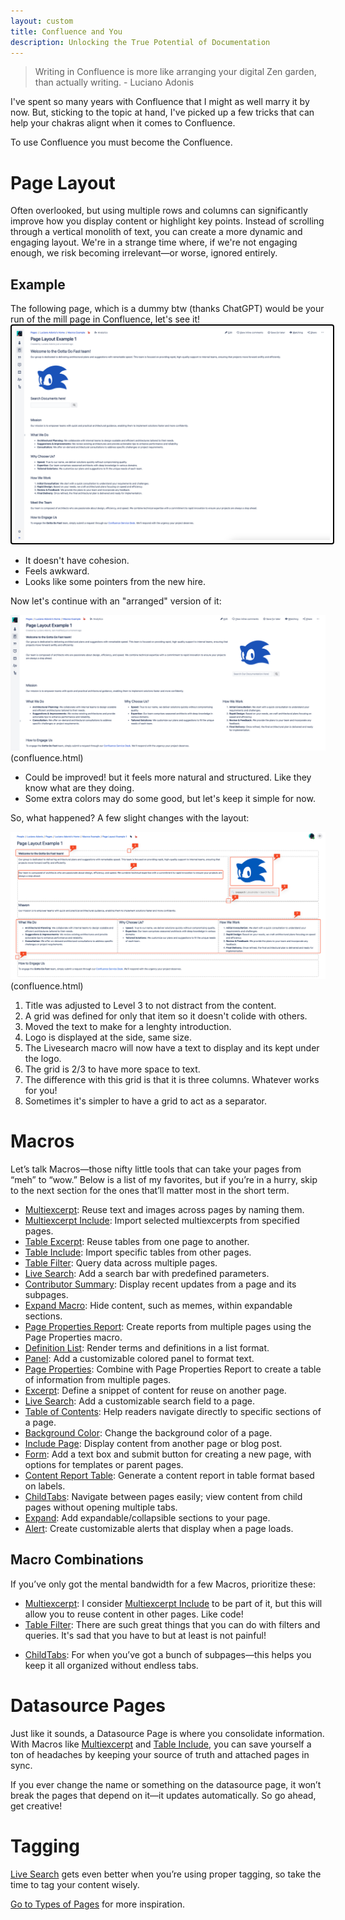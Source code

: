```yaml
---
layout: custom
title: Confluence and You
description: Unlocking the True Potential of Documentation
---
```


>Writing in Confluence is more like arranging your digital Zen garden, than actually writing. - Luciano Adonis

I've spent so many years with Confluence that I might as well marry it by now. But, sticking to the topic at hand, I've picked up a few tricks that can help your chakras alignt when it comes to Confluence.

To use Confluence you must become the Confluence.

# Page Layout

Often overlooked, but using multiple rows and columns can significantly improve how you display content or highlight key points.
Instead of scrolling through a vertical monolith of text, you can create a more dynamic and engaging layout. We're in a strange time where, if we're not engaging enough, we risk becoming irrelevant—or worse, ignored entirely.

## Example
The following page, which is a dummy btw (thanks ChatGPT) would be your run of the mill page in Confluence, let's see it!
<a href="confluence.html" target="_blank" style="display: block; width: fit-content;">
    <img src="../images/confluence/pagelayout-example-1.png" alt="Example Image" style="border: 2px solid #000; border-radius: 4px; padding: 5px;" />
</a>


- It doesn't have cohesion.
- Feels awkward.
- Looks like some pointers from the new hire.

Now let's continue with an "arranged" version of it:

![alt text](../images/confluence/pagelayout-example-2.png "pl2")(confluence.html)

- Could be improved! but it feels more natural and structured. Like they know what are they doing.
- Some extra colors may do some good, but let's keep it simple for now.

So, what happened? A few slight changes with the layout:

![alt text](../images/confluence/pagelayout-example-2-explanation.png "pl2")(confluence.html)

1. Title was adjusted to Level 3 to not distract from the content.
2. A grid was defined for only that item so it doesn't colide with others.
3. Moved the text to make for a lenghty introduction.
4. Logo is displayed at the side, same size.
5. The Livesearch macro will now have a text to display and its kept under the logo.
6. The grid is 2/3 to have more space to text.
7. The difference with this grid is that it is three columns. Whatever works for you!
8. Sometimes it's simpler to have a grid to act as a separator.



# Macros

Let’s talk Macros—those nifty little tools that can take your pages from “meh” to “wow.” Below is a list of my favorites, but if you’re in a hurry, skip to the next section for the ones that’ll matter most in the short term.

- [Multiexcerpt](https://confluence.atlassian.com/conf719/excerpt-macro-1157466743.html): Reuse text and images across pages by naming them.
- [Multiexcerpt Include](https://confluence.atlassian.com/conf719/excerpt-include-macro-1157466741.html): Import selected multiexcerpts from specified pages.
- [Table Excerpt](https://docs.stiltsoft.com/tfac/dc-server/how-to-use-table-excerpt-and-table-excerpt-include-macros-42241623.html): Reuse tables from one page to another.
- [Table Include](https://docs.stiltsoft.com/tfac/dc-server/how-to-use-table-excerpt-and-table-excerpt-include-macros-42241623.html): Import specific tables from other pages.
- [Table Filter](https://docs.stiltsoft.com/tfac/cloud/how-to-use-table-filter-macro-42239756.html): Query data across multiple pages.
- [Live Search](https://confluence.atlassian.com/conf719/livesearch-macro-1157466803.html): Add a search bar with predefined parameters.
- [Contributor Summary](https://confluence.atlassian.com/conf719/contributors-summary-macro-1157466730.html): Display recent updates from a page and its subpages.  
- [Expand Macro](https://confluence.atlassian.com/conf719/expand-macro-1157466749.html): Hide content, such as memes, within expandable sections.
- [Page Properties Report](https://support.atlassian.com/confluence-cloud/docs/insert-the-page-properties-report-macro/): Create reports from multiple pages using the Page Properties macro.
- [Definition List](https://www.smartics.eu/confluence/display/CONFMAC/Definition+List+Macro): Render terms and definitions in a list format.
- [Panel](https://confluence.atlassian.com/conf719/panel-macro-1157466870.html): Add a customizable colored panel to format text.
- [Page Properties](https://confluence.atlassian.com/conf719/page-properties-macro-1157466835.html): Combine with Page Properties Report to create a table of information from multiple pages.
- [Excerpt](https://confluence.atlassian.com/conf719/excerpt-macro-1157466743.html): Define a snippet of content for reuse on another page.
- [Live Search](https://confluence.atlassian.com/conf719/livesearch-macro-1157466803.html): Add a customizable search field to a page.
- [Table of Contents](https://confluence.atlassian.com/conf719/table-of-contents-macro-1157466923.html): Help readers navigate directly to specific sections of a page.
- [Background Color](https://docs.adaptavist.com/cfm4cs/latest/content-formatting-macros/background-color): Change the background color of a page.
- [Include Page](https://confluence.atlassian.com/conf85/include-page-macro-1283360210.html): Display content from another page or blog post.
- [Form](https://docs.adaptavist.com/f4cs/latest/usage/adding-a-form-to-a-page): Add a text box and submit button for creating a new page, with options for templates or parent pages.
- [Content Report Table](https://confluence.atlassian.com/conf85/content-report-table-macro-1283360159.html): Generate a content report in table format based on labels.
- [ChildTabs](https://docs.bitvoodoo.app/navitabs-tabs-for-confluence-data-center/?utm_source=bv-app&utm_medium=Editor&utm_campaign=Navitabs%20Child%20Tabs%20Macro): Navigate between pages easily; view content from child pages without opening multiple tabs.
- [Expand](https://confluence.atlassian.com/doc/expand-macro-223222352.html): Add expandable/collapsible sections to your page.
- [Alert](https://confluence.atlassian.com/doc/expand-macro-223222352.html): Create customizable alerts that display when a page loads.


## Macro Combinations

If you’ve only got the mental bandwidth for a few Macros, prioritize these:

* [Multiexcerpt](https://confluence.atlassian.com/conf719/excerpt-macro-1157466743.html): I consider [Multiexcerpt Include](https://confluence.atlassian.com/conf719/excerpt-include-macro-1157466741.html) to be part of it, but this will allow you to reuse content in other pages. Like code!
* [Table Filter](https://docs.stiltsoft.com/tfac/cloud/how-to-use-table-filter-macro-42239756.html): There are such great things that you can do with filters and queries. It's sad that you have to but at least is not painful!
- [ChildTabs](https://docs.bitvoodoo.app/navitabs-tabs-for-confluence-data-center/?utm_source=bv-app&utm_medium=Editor&utm_campaign=Navitabs%20Child%20Tabs%20Macro): For when you’ve got a bunch of subpages—this helps you keep it all organized without endless tabs.

# Datasource Pages

Just like it sounds, a Datasource Page is where you consolidate information. With Macros like [Multiexcerpt](https://confluence.atlassian.com/conf719/excerpt-macro-1157466743.html) and [Table Include](https://docs.stiltsoft.com/tfac/dc-server/how-to-use-table-excerpt-and-table-excerpt-include-macros-42241623.html), you can save yourself a ton of headaches by keeping your source of truth and attached pages in sync.

If you ever change the name or something on the datasource page, it won’t break the pages that depend on it—it updates automatically. So go ahead, get creative!

# Tagging

[Live Search](https://confluence.atlassian.com/conf719/livesearch-macro-1157466803.html) gets even better when you’re using proper tagging, so take the time to tag your content wisely.

[Go to Types of Pages](#types-of-pages) for more inspiration.




